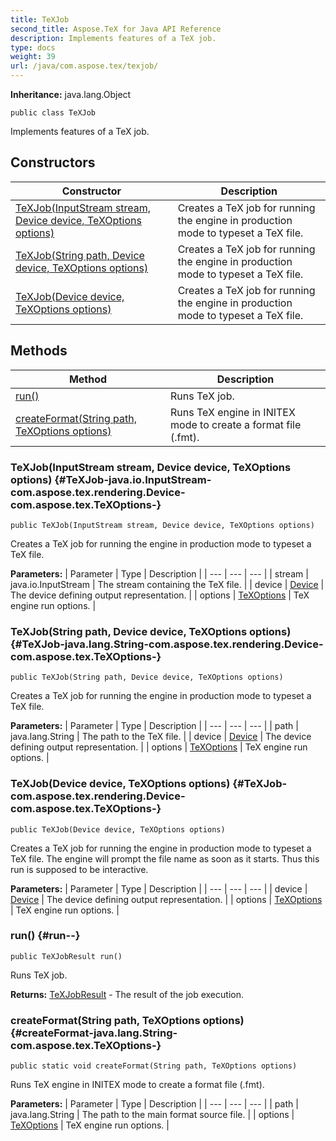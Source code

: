 ```yaml
---
title: TeXJob
second_title: Aspose.TeX for Java API Reference
description: Implements features of a TeX job.
type: docs
weight: 39
url: /java/com.aspose.tex/texjob/
---
```

**Inheritance:**
java.lang.Object
```
public class TeXJob
```

Implements features of a TeX job.
## Constructors

| Constructor | Description |
| --- | --- |
| [TeXJob(InputStream stream, Device device, TeXOptions options)](#TeXJob-java.io.InputStream-com.aspose.tex.rendering.Device-com.aspose.tex.TeXOptions-) | Creates a TeX job for running the engine in production mode to typeset a TeX file. |
| [TeXJob(String path, Device device, TeXOptions options)](#TeXJob-java.lang.String-com.aspose.tex.rendering.Device-com.aspose.tex.TeXOptions-) | Creates a TeX job for running the engine in production mode to typeset a TeX file. |
| [TeXJob(Device device, TeXOptions options)](#TeXJob-com.aspose.tex.rendering.Device-com.aspose.tex.TeXOptions-) | Creates a TeX job for running the engine in production mode to typeset a TeX file. |
## Methods

| Method | Description |
| --- | --- |
| [run()](#run--) | Runs TeX job. |
| [createFormat(String path, TeXOptions options)](#createFormat-java.lang.String-com.aspose.tex.TeXOptions-) | Runs TeX engine in INITEX mode to create a format file (.fmt). |
### TeXJob(InputStream stream, Device device, TeXOptions options) {#TeXJob-java.io.InputStream-com.aspose.tex.rendering.Device-com.aspose.tex.TeXOptions-}
```
public TeXJob(InputStream stream, Device device, TeXOptions options)
```


Creates a TeX job for running the engine in production mode to typeset a TeX file.

**Parameters:**
| Parameter | Type | Description |
| --- | --- | --- |
| stream | java.io.InputStream | The stream containing the TeX file. |
| device | [Device](../../com.aspose.tex.rendering/device) | The device defining output representation. |
| options | [TeXOptions](../../com.aspose.tex/texoptions) | TeX engine run options. |

### TeXJob(String path, Device device, TeXOptions options) {#TeXJob-java.lang.String-com.aspose.tex.rendering.Device-com.aspose.tex.TeXOptions-}
```
public TeXJob(String path, Device device, TeXOptions options)
```


Creates a TeX job for running the engine in production mode to typeset a TeX file.

**Parameters:**
| Parameter | Type | Description |
| --- | --- | --- |
| path | java.lang.String | The path to the TeX file. |
| device | [Device](../../com.aspose.tex.rendering/device) | The device defining output representation. |
| options | [TeXOptions](../../com.aspose.tex/texoptions) | TeX engine run options. |

### TeXJob(Device device, TeXOptions options) {#TeXJob-com.aspose.tex.rendering.Device-com.aspose.tex.TeXOptions-}
```
public TeXJob(Device device, TeXOptions options)
```


Creates a TeX job for running the engine in production mode to typeset a TeX file. The engine will prompt the file name as soon as it starts. Thus this run is supposed to be interactive.

**Parameters:**
| Parameter | Type | Description |
| --- | --- | --- |
| device | [Device](../../com.aspose.tex.rendering/device) | The device defining output representation. |
| options | [TeXOptions](../../com.aspose.tex/texoptions) | TeX engine run options. |

### run() {#run--}
```
public TeXJobResult run()
```


Runs TeX job.

**Returns:**
[TeXJobResult](../../com.aspose.tex/texjobresult) - The result of the job execution.
### createFormat(String path, TeXOptions options) {#createFormat-java.lang.String-com.aspose.tex.TeXOptions-}
```
public static void createFormat(String path, TeXOptions options)
```


Runs TeX engine in INITEX mode to create a format file (.fmt).

**Parameters:**
| Parameter | Type | Description |
| --- | --- | --- |
| path | java.lang.String | The path to the main format source file. |
| options | [TeXOptions](../../com.aspose.tex/texoptions) | TeX engine run options. |

